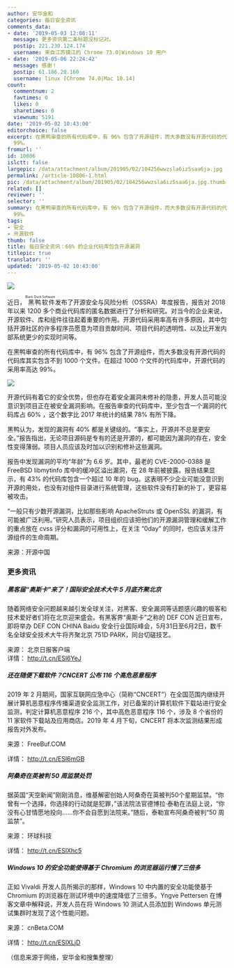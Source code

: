 ```yaml
---
author: 安华金和
categories: 每日安全资讯
comments_data:
- date: '2019-05-03 12:08:11'
  message: 更多资讯第二条标题没标记对。
  postip: 221.230.124.174
  username: 来自江苏镇江的 Chrome 73.0|Windows 10 用户
- date: '2019-05-06 22:24:42'
  message: 感谢！
  postip: 61.186.20.160
  username: linux [Chrome 74.0|Mac 10.14]
count:
  commentnum: 2
  favtimes: 0
  likes: 0
  sharetimes: 0
  viewnum: 5191
date: '2019-05-02 10:43:00'
editorchoice: false
excerpt: 在黑鸭审查的所有代码库中，有 96% 包含了开源组件，而大多数没有开源代码的代码库其实包含不到 1000 个文件。在超过 1000 个文件的代码库中，开源代码的采用率高达
  99%。
fromurl: ''
id: 10806
islctt: false
largepic: /data/attachment/album/201905/02/104256wwzsla6iz5saa6ja.jpg
permalink: /article-10806-1.html
pic: /data/attachment/album/201905/02/104256wwzsla6iz5saa6ja.jpg.thumb.jpg
related: []
reviewer: ''
selector: ''
summary: 在黑鸭审查的所有代码库中，有 96% 包含了开源组件，而大多数没有开源代码的代码库其实包含不到 1000 个文件。在超过 1000 个文件的代码库中，开源代码的采用率高达
  99%。
tags:
- 安全
- 开源软件
thumb: false
title: 每日安全资讯：60% 的企业代码库包含开源漏洞
titlepic: true
translator: ''
updated: '2019-05-02 10:43:00'
---
```


![](/data/attachment/album/201905/02/104256wwzsla6iz5saa6ja.jpg)


近日，<ruby> 黑鸭软件 <rp>  （ </rp> <rt>  Black Duck Software </rt> <rp>  ） </rp></ruby>发布了开源安全与风险分析（OSSRA）年度报告，报告对 2018 年以来 1200 多个商业代码库的匿名数据进行了分析和研究。对当今的企业来说，开源软件、库和组件往往起着重要的作用。开源代码采用率高有许多原因，其中包括开源社区的许多程序员愿意为项目贡献时间、项目代码的透明性、以及比开发内部系统更少的实现时间等。


在黑鸭审查的所有代码库中，有 96% 包含了开源组件，而大多数没有开源代码的代码库其实包含不到 1000 个文件。在超过 1000 个文件的代码库中，开源代码的采用率高达 99%。


![](/data/attachment/album/201905/02/104026z96g3yu6udwgz93c.jpg)


开源代码有着它的安全优势，但也存在着安全漏洞未修补的隐患，开发人员可能没意识到项目正在被安全漏洞影响。在报告审查的代码库中，至少包含一个漏洞的代码库占 60% ，这个数字比 2017 年统计的结果 78% 有所下降。


黑鸭认为，发现的漏洞有 40% 都是关键级的。“事实上，开源并不总是更安全。”报告指出，无论项目源码是专有的还是开源的，都可能因为漏洞的存在，安全性变得薄弱。项目人员应该及时加以识别和修补这些漏洞。


报告中发现漏洞的平均“年龄”为 6.6 岁。其中，最老的 CVE-2000-0388 是 FreeBSD libmytinfo 库中的缓冲区溢出漏洞，在 28 年前被披露。报告结果显示，有 43% 的代码库包含一个超过 10 年的 bug。这表明不少企业可能没意识到开源的用处，也没有对组件目录进行系统管理，这些软件没有打新的补丁，更容易被攻击。


“一般只有少数开源漏洞，比如那些影响 ApacheStruts 或 OpenSSL 的漏洞，有可能被广泛利用。”研究人员表示，项目组织应该把他们的开源漏洞管理和缓解工作的重点放在 cvss 评分和漏洞的可用性上，在关注 “0day” 的同时，也应该关注开源组件的生命周期。


来源：开源中国


### 更多资讯


##### 黑客届“奥斯卡”来了！国际安全技术大牛 5 月底齐聚北京


随着网络安全问题越来越引发全球关注，对黑客、安全漏洞等话题感兴趣的极客和技术爱好者们将在北京迎来盛会。有黑客界“奥斯卡”之称的 DEF CON 近日宣布，即将举办 DEF CON CHINA Baidu 安全行业国际峰会，5月31日至6月2日，数千名全球安全技术大牛将齐聚北京 751D·PARK，同台切磋技艺。


来源： 北京日报客户端  
详情： <http://t.cn/ESl6YeJ> 


##### 还在随便下载软件？CNCERT 公布 116 个高危恶意程序


2019 年 2 月期间，国家互联网应急中心（简称“CNCERT”）在全国范围内继续开展计算机恶意程序传播渠道安全监测工作，对已备案的计算机软件下载站进行安全监测，判定计算机恶意程序 216 个，其中高危恶意程序 116 个，涉及 8 个省份的 11 家软件下载站及应用商店。2019 年 4 月下旬，CNCERT 将本次监测结果形成报告对外发布。


来源： FreeBuf.COM


详情： <http://t.cn/ESl6mGB> 


##### 阿桑奇在英被判 50 周监禁处罚


据英国“天空新闻”刚刚消息，维基解密创始人阿桑奇在英被判50个星期监禁。“你曾有一个选择，你选择的行动就是犯罪，”该法院法官德博拉·泰勒在法庭上说，“你没有心甘情愿地投向......你不会自愿到法院来。”随后，泰勒宣布阿桑奇被判“50 周监禁”。


来源： 环球科技


详情： <http://t.cn/ESlXhc5> 


##### Windows 10 的安全功能使得基于 Chromium 的浏览器运行慢了三倍多


正如 Vivaldi 开发人员所揭示的那样，Windows 10 中内置的安全功能使基于 Chromium 的浏览器在测试环境中的速度降低了三倍多。Yngve Pettersen 在博客文章中解释说，开发人员在将 Windows 10 测试人员添加到 Windows 单元测试集群时发现了这个性能问题。


来源： cnBeta.COM


详情： <http://t.cn/ESlXLjD> 


（信息来源于网络，安华金和搜集整理）